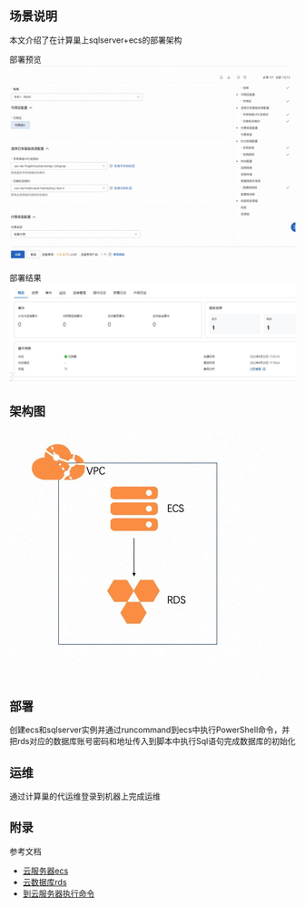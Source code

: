 ## 场景说明
本文介绍了在计算巢上sqlserver+ecs的部署架构

部署预览
![deploy.jpg](deploy.jpg)

部署结果
![result.jqg](result.jpg)

## 架构图
![architecture.jpg](architecture.jpg)

## 部署
创建ecs和sqlserver实例并通过runcommand到ecs中执行PowerShell命令，并把rds对应的数据库账号密码和地址传入到脚本中执行Sql语句完成数据库的初始化

## 运维
通过计算巢的代运维登录到机器上完成运维

## 附录
参考文档
* [云服务器ecs](https://ros.console.aliyun.com/resourceType/ALIYUN::ECS::InstanceGroup)
* [云数据库rds](https://ros.console.aliyun.com/resourceType/ALIYUN::RDS::DBInstance)
* [到云服务器执行命令](https://ros.console.aliyun.com/resourceType/ALIYUN::ECS::RunCommand)